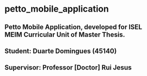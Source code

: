 # petto_mobile_application
## Petto Mobile Application, developed for ISEL MEIM Curricular Unit of Master Thesis.

## Student: Duarte Domingues (45140)

## Supervisor: Professor [Doctor] Rui Jesus
